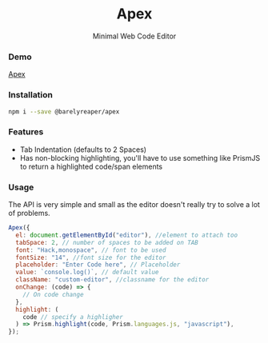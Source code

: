 <h1 align="center">
Apex
</h1>
<p align="center">Minimal Web Code Editor</p>

### Demo

[Apex](https://apex.reaper.im)

### Installation

```sh
npm i --save @barelyreaper/apex
```

### Features

- Tab Indentation (defaults to 2 Spaces)
- Has non-blocking highlighting, you'll have to use something like PrismJS to return a highlighted code/span elements

### Usage

The API is very simple and small as the editor doesn't really try to solve a lot of problems.

```js
Apex({
  el: document.getElementById("editor"), //element to attach too
  tabSpace: 2, // number of spaces to be added on TAB
  font: "Hack,monospace", // font to be used
  fontSize: "14", //font size for the editor
  placeholder: "Enter Code here", // Placeholder
  value: `console.log()`, // default value
  className: "custom-editor", //classname for the editor
  onChange: (code) => {
    // On code change
  },
  highlight: (
    code // specify a highligher
  ) => Prism.highlight(code, Prism.languages.js, "javascript"),
});
```
